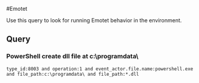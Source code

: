 #Emotet

Use this query to look for running Emotet behavior in the environment.

## Query

### PowerShell create dll file at c:\programdata\

~~~
type_id:8003 and operation:1 and event_actor.file.name:powershell.exe and file_path:c:\programdata\ and file_path:*.dll
~~~